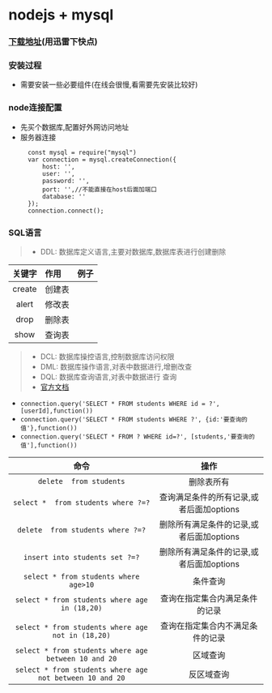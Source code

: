 # nodejs + mysql

### [下载地址](https://dev.mysql.com/downloads/mysql/)(用迅雷下快点)

### 安装过程

* 需要安装一些必要组件(在线会很慢,看需要先安装比较好)


### node连接配置

* 先买个数据库,配置好外网访问地址
* 服务器连接
  ```
    const mysql = require("mysql")
    var connection = mysql.createConnection({
        host: '',
        user: '',
        password: '',
        port: '',//不能直接在host后面加端口
        database: ''
    });
    connection.connect();
  ```

### SQL语言

> * DDL: 数据库定义语言,主要对数据库,数据库表进行创建删除

| 关键字 | 作用   | 例子 |
| :----: | :----- | :--- |
| create | 创建表 |      |
| alert  | 修改表 |      |
|  drop  | 删除表 |      |
|  show  | 查询表 |      |


> * DCL: 数据库操控语言,控制数据库访问权限
> * DML: 数据库操作语言,对表中数据进行,增删改查
> * DQL: 数据库查询语言,对表中数据进行 查询
> * [官方文档](https://www.npmjs.com/package/mysql#escaping-query-values)
* `connection.query('SELECT * FROM students WHERE id = ?', [userId],function())`
* `connection.query('SELECT * FROM students WHERE ?', {id:'要查询的值'},function())`
* `connection.query('SELECT * FROM ? WHERE id=?', [students,'要查询的值'],function())`
  
  
|                           命令                           |                   操作                   |
| :------------------------------------------------------: | :--------------------------------------: |
|                 `delete  from students`                  |                删除表所有                |
|           `select *  from students where ?=?`            | 查询满足条件的所有记录,或者后面加options |
|            `delete  from students where ?=?`             | 删除所有满足条件的记录,或者后面加options |
|              `insert into students set ?=?`              | 删除所有满足条件的记录,或者后面加options |
|          `select * from students where age>10`           |                 条件查询                 |
|      `select * from students where age in (18,20)`       |      查询在指定集合内满足条件的记录      |
|    `select * from students where age not in (18,20)`     |     查询在指定集合内不满足条件的记录     |
|   `select * from students where age between 10 and 20`   |                 区域查询                 |
| `select * from students where age not between 10 and 20` |                反区域查询                |